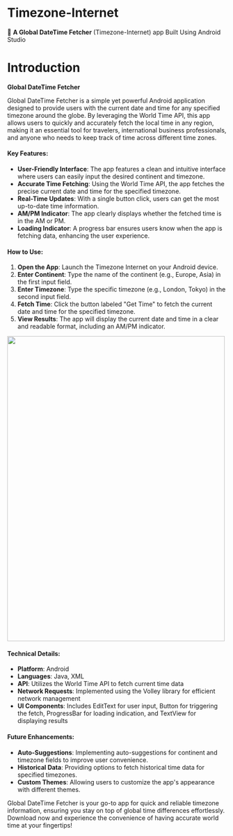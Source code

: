 # Timezone-Internet
📲 **A Global DateTime Fetcher** (Timezone-Internet) app Built Using Android Studio

# Introduction

**Global DateTime Fetcher**

Global DateTime Fetcher is a simple yet powerful Android application designed to provide users with the current date and time for any specified timezone around the globe. By leveraging the World Time API, this app allows users to quickly and accurately fetch the local time in any region, making it an essential tool for travelers, international business professionals, and anyone who needs to keep track of time across different time zones.

#### Key Features:

- **User-Friendly Interface**: The app features a clean and intuitive interface where users can easily input the desired continent and timezone.
- **Accurate Time Fetching**: Using the World Time API, the app fetches the precise current date and time for the specified timezone.
- **Real-Time Updates**: With a single button click, users can get the most up-to-date time information.
- **AM/PM Indicator**: The app clearly displays whether the fetched time is in the AM or PM.
- **Loading Indicator**: A progress bar ensures users know when the app is fetching data, enhancing the user experience.

#### How to Use:

1. **Open the App**: Launch the Timezone Internet on your Android device.
2. **Enter Continent**: Type the name of the continent (e.g., Europe, Asia) in the first input field.
3. **Enter Timezone**: Type the specific timezone (e.g., London, Tokyo) in the second input field.
4. **Fetch Time**: Click the button labeled "Get Time" to fetch the current date and time for the specified timezone.
5. **View Results**: The app will display the current date and time in a clear and readable format, including an AM/PM indicator.

<img src="https://github.com/user-attachments/assets/c2f78c76-7e22-44cd-8141-253af4b9e689" width="500" height="700">

#### Technical Details:

- **Platform**: Android
- **Languages**: Java, XML
- **API**: Utilizes the World Time API to fetch current time data
- **Network Requests**: Implemented using the Volley library for efficient network management
- **UI Components**: Includes EditText for user input, Button for triggering the fetch, ProgressBar for loading indication, and TextView for displaying results

#### Future Enhancements:

- **Auto-Suggestions**: Implementing auto-suggestions for continent and timezone fields to improve user convenience.
- **Historical Data**: Providing options to fetch historical time data for specified timezones.
- **Custom Themes**: Allowing users to customize the app's appearance with different themes.

Global DateTime Fetcher is your go-to app for quick and reliable timezone information, ensuring you stay on top of global time differences effortlessly. Download now and experience the convenience of having accurate world time at your fingertips!
